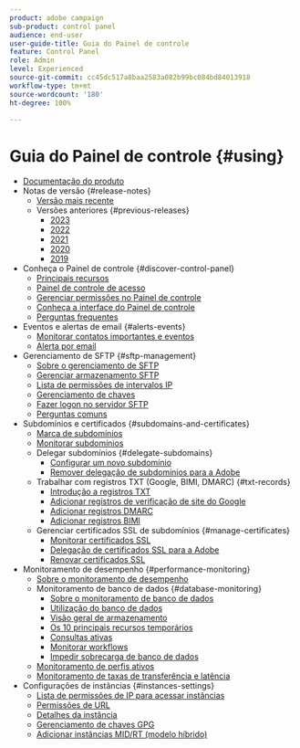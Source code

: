 ```yaml
---
product: adobe campaign
sub-product: control panel
audience: end-user
user-guide-title: Guia do Painel de controle
feature: Control Panel
role: Admin
level: Experienced
source-git-commit: cc45dc517a8baa2583a082b99bc084bd84013918
workflow-type: tm+mt
source-wordcount: '180'
ht-degree: 100%

---
```



# Guia do Painel de controle {#using}

+ [Documentação do produto](control-panel-home.md)
+ Notas de versão {#release-notes}
   + [Versão mais recente](rn/release-notes.md)
   + Versões anteriores {#previous-releases}
      + [2023](rn/release-notes-2023.md)
      + [2022](rn/release-notes-2022.md)
      + [2021](rn/release-notes-2021.md)
      + [2020](rn/release-notes-2020.md)
      + [2019](rn/release-notes-2019.md)
+ Conheça o Painel de controle {#discover-control-panel}
   + [Principais recursos](discover/using/key-features.md)
   + [Painel de controle de acesso](discover/using/accessing-control-panel.md)
   + [Gerenciar permissões no Painel de controle](discover/using/managing-permissions.md)
   + [Conheça a interface do Painel de controle](discover/using/discovering-the-interface.md)
   + [Perguntas frequentes](faq.md)
+ Eventos e alertas de email {#alerts-events}
   + [Monitorar contatos importantes e eventos](service-events/service-events.md)
   + [Alerta por email](performance-monitoring/using/email-alerting.md)
+ Gerenciamento de SFTP {#sftp-management}
   + [Sobre o gerenciamento de SFTP](sftp/using/about-sftp-management.md)
   + [Gerenciar armazenamento SFTP](sftp/using/sftp-storage-management.md)
   + [Lista de permissões de intervalos IP](sftp/using/ip-range-allow-listing.md)
   + [Gerenciamento de chaves](sftp/using/key-management.md)
   + [Fazer logon no servidor SFTP](sftp/using/logging-into-sftp-server.md)
   + [Perguntas comuns](sftp/using/common-questions.md)
+ Subdomínios e certificados {#subdomains-and-certificates}
   + [Marca de subdomínios](subdomains-certificates/using/subdomains-branding.md)
   + [Monitorar subdomínios](subdomains-certificates/using/monitoring-subdomains.md)
   + Delegar subdomínios {#delegate-subdomains}
      + [Configurar um novo subdomínio](subdomains-certificates/using/setting-up-new-subdomain.md)
      + [Remover delegação de subdomínios para a Adobe](subdomains-certificates/using/remove-delegated-subdomains.md)
   + Trabalhar com registros TXT (Google, BIMI, DMARC) {#txt-records}
      + [Introdução a registros TXT](subdomains-certificates/using/gs-txt-records.md)
      + [Adicionar registros de verificação de site do Google](subdomains-certificates/using/managing-txt-records.md)
      + [Adicionar registros DMARC](subdomains-certificates/using/dmarc.md)
      + [Adicionar registros BIMI](subdomains-certificates/using/bimi.md)
   + Gerenciar certificados SSL de subdomínios {#manage-certificates}
      + [Monitorar certificados SSL](subdomains-certificates/using/monitoring-ssl-certificates.md)
      + [Delegação de certificados SSL para a Adobe](subdomains-certificates/using/delegate-ssl.md)
      + [Renovar certificados SSL](subdomains-certificates/using/renewing-subdomain-certificate.md)
+ Monitoramento de desempenho {#performance-monitoring}
   + [Sobre o monitoramento de desempenho](performance-monitoring/using/about-performance-monitoring.md)
   + Monitoramento de banco de dados {#database-monitoring}
      + [Sobre o monitoramento de banco de dados](performance-monitoring/using/database-monitoring.md)
      + [Utilização do banco de dados](performance-monitoring/using/database-utilization.md)
      + [Visão geral de armazenamento](performance-monitoring/using/database-storage-overview.md)
      + [Os 10 principais recursos temporários](performance-monitoring/using/database-top-ten-resources.md)
      + [Consultas ativas](performance-monitoring/using/database-active-queries.md)
      + [Monitorar workflows](performance-monitoring/using/workflow-monitoring.md)
      + [Impedir sobrecarga de banco de dados](performance-monitoring/using/database-preventing-overload.md)
   + [Monitoramento de perfis ativos](performance-monitoring/using/active-profiles-monitoring.md)
   + [Monitoramento de taxas de transferência e latência](performance-monitoring/using/throughputs-latencies.md)
+ Configurações de instâncias {#instances-settings}
   + [Lista de permissões de IP para acessar instâncias](instances-settings/using/ip-allow-listing-instance-access.md)
   + [Permissões de URL](instances-settings/using/url-permissions.md)
   + [Detalhes da instância](instances-settings/using/instance-details.md)
   + [Gerenciamento de chaves GPG](instances-settings/using/gpg-keys-management.md)
   + [Adicionar instâncias MID/RT (modelo híbrido)](instances-settings/using/external-accounts.md)
